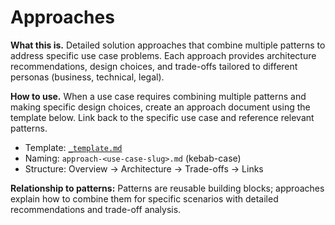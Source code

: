 # Approaches

**What this is.** Detailed solution approaches that combine multiple patterns to address specific use case problems. Each approach provides architecture recommendations, design choices, and trade-offs tailored to different personas (business, technical, legal).

**How to use.** When a use case requires combining multiple patterns and making specific design choices, create an approach document using the template below. Link back to the specific use case and reference relevant patterns.

- Template: [`_template.md`](./_template.md)
- Naming: `approach-<use-case-slug>.md` (kebab-case)
- Structure: Overview → Architecture → Trade-offs → Links

**Relationship to patterns:** Patterns are reusable building blocks; approaches explain how to combine them for specific scenarios with detailed recommendations and trade-off analysis.
